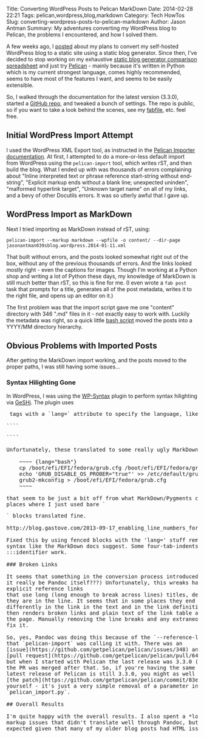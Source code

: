 Title: Converting WordPress Posts to Pelican MarkDown
Date: 2014-02-28 22:21
Tags: pelican,wordpress,blog,markdown
Category: Tech HowTos
Slug: converting-wordpress-posts-to-pelican-markdown
Author: Jason Antman
Summary: My adventures converting my WordPress blog to Pelican, the problems I encountered, and how I solved them.

A few weeks ago, I
[posted](/2014/01/planning-migration-from-wordpress-to-static-site/) about my
plans to convert my self-hosted WordPress blog to a static site using a static
blog generator. Since then, I've decided to stop working on my exhaustive
[static blog generator comparison spreadsheet](https://docs.google.com/spreadsheet/ccc?key=0AnHh-ye5DNiNdF9DWkJrT2kzSkNsNVp6cjMzLXJ6VEE&usp=sharing)
and just try [Pelican](http://getpelican.com) - mainly because it's written in
Python which is my current strongest language, comes highly recommended, seems
to have most of the features I want, and seems to be easily extensible.

So, I walked through the documentation for the latest version (3.3.0), started
a [GitHub repo](https://github.com/jantman/blog), and tweaked a bunch of
settings. The repo is public, so if you want to take a look behind the scenes,
see my [fabfile](https://github.com/jantman/blog/blob/master/fabfile.py),
etc. feel free. 

## Initial WordPress Import Attempt

I used the WordPress XML Export tool, as instructed in the [Pelican Importer documentation](http://docs.getpelican.com/en/latest/importer.html).
At first, I attempted to do a more-or-less default import from WordPress using
the `pelican-import` tool, which writes rST, and then build the blog. What I
ended up with was thousands of errors complaining about "Inline interpreted
text or phrase reference start-string without end-string", "Explicit markup
ends without a blank line; unexpected uninden", "malformed hyperlink target",
"Unknown target name" on all of my links, and a bevy of other Docutils
errors. It was so utterly awful that I gave up.

## WordPress Import as MarkDown

Next I tried importing as MarkDown instead of rST, using:

````
pelican-import --markup markdown --wpfile -o content/ --dir-page jasonantman039sblog.wordpress.2014-01-11.xml
````

That built without errors, and the posts looked somewhat right out of the
box, without any of the previous thousands of errors. And the links looked
mostly right - even the captions for images. Though I'm working at a Python
shop and writing a lot of Python these days, my knowledge of MarkDown is still
much better than rST, so this is fine for me. (I even wrote a `fab post` task
that prompts for a title, generates all of the post metadata, writes it to the
right file, and opens up an editor on it.)

The first problem was that the import script gave me one "content" directory
with 346 ".md" files in it - not exactly easy to work with. Luckily the
metadata was right, so a quick little
[bash script](https://github.com/jantman/blog/blob/master/move_wordpress.sh)
moved the posts into a YYYY/MM directory hierarchy.

## Obvious Problems with Imported Posts

After getting the MarkDown import working, and the posts moved to the proper
paths, I was still having some issues...

### Syntax Hilighting Gone

In WordPress, I was using the
[WP-Syntax](http://wordpress.org/extend/plugins/wp-syntax/) plugin to perform
syntax hilighting via [GeSHi](http://qbnz.com/highlighter/). The plugin uses
<pre> tags with a `lang=` attribute to specify the language, like:

````
<pre lang="bash">
````

Unfortunately, these translated to some really ugly MarkDown fenced blocks like:

    ~~~~ {lang="bash"}
    cp /boot/efi/EFI/fedora/grub.cfg /boot/efi/EFI/fedora/grub.cfg.bak
    echo 'GRUB_DISABLE_OS_PROBER="true"' >> /etc/default/grub
    grub2-mkconfig > /boot/efi/EFI/fedora/grub.cfg
    ~~~~

that seem to be just a bit off from what MarkDown/Pygments can handle. The
places where I just used bare `<pre>` blocks translated fine.

http://blog.gastove.com/2013-09-17_enabling_line_numbers_for_pygments.html

Fixed this by using fenced blocks with the 'lang=' stuff removed, and in class
syntax like the MarkDown docs suggest. Some four-tab-indents with
:::identifier work.

### Broken Links

It seems that something in the conversion process introduced line wraps (could
it really be Pandoc itself???) Unfortunately, this wreaks havoc with any
explicit reference links
that use long (long enough to break across lines) titles, depending on where
they are in the line. It seems that in some places they end up breaking
differently in the link in the text and in the link definition, which MarkDown misses, and
then renders broken links and plain text of the link table at the bottom of
the page. Manually removing the line breaks and any extraneous spaces seems to
fix it.

So, yes, Pandoc was doing this because of the `--reference-links` parameter
that `pelican-import` was calling it with. There was an
[issue](https://github.com/getpelican/pelican/issues/348) and
[pull request](https://github.com/getpelican/pelican/pull/642) to fix this,
but when I started with Pelican the last release was 3.3.0 (4 months ago) and
the PR was merged after that. So, if you're having the same problem and the
latest release of Pelican is still 3.3.0, you might as well just apply
[the patch](https://github.com/getpelican/pelican/commit/83e4d35b44a422ee8d4b077f505970d03e555f45)
yourself - it's just a very simple removal of a parameter in
`pelican_import.py`.

## Overall Results

I'm quite happy with the overall results. I also spent a *lot* of time manually fixing
markup issues that didn't translate well through Pandoc, but I suppose that's to be
expected given that many of my older blog posts had HTML issues.
